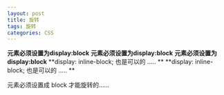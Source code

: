 ```yaml
---
layout: post
title: 旋转
tags: 旋转
categories: CSS
---
```



**元素必须设置为display:block**
**元素必须设置为display:block**
**元素必须设置为display:block**
**display: inline-block; 也是可以的 ..... **
**display: inline-block; 也是可以的 ..... **




元素必须设置成 block 才能旋转的......



